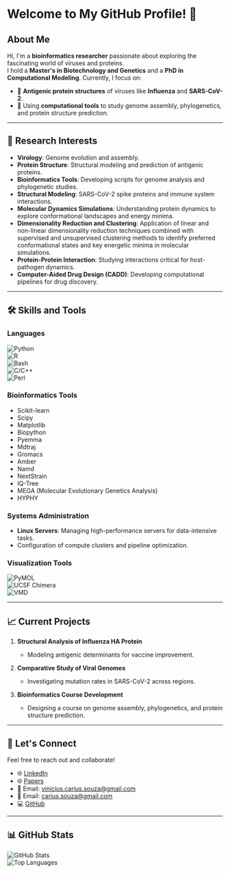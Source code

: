 # Welcome to My GitHub Profile! 👋

## About Me  
Hi, I'm a **bioinformatics researcher** passionate about exploring the fascinating world of viruses and proteins.  
I hold a **Master's in Biotechnology and Genetics** and a **PhD in Computational Modeling**. Currently, I focus on:  
- 🌟 **Antigenic protein structures** of viruses like **Influenza** and **SARS-CoV-2**.  
- 🧬 Using **computational tools** to study genome assembly, phylogenetics, and protein structure prediction.  

---

## 🔬 Research Interests  
- **Virology**: Genome evolution and assembly.  
- **Protein Structure**: Structural modeling and prediction of antigenic proteins.  
- **Bioinformatics Tools**: Developing scripts for genome analysis and phylogenetic studies.  
- **Structural Modeling**: SARS-CoV-2 spike proteins and immune system interactions.
- **Molecular Dynamics Simulations**: Understanding protein dynamics to explore conformational landscapes and energy minima.  
- **Dimensionality Reduction and Clustering**: Application of linear and non-linear dimensionality reduction techniques combined with supervised and unsupervised clustering methods to identify preferred conformational states and key energetic minima in molecular simulations.  
- **Protein-Protein Interaction**: Studying interactions critical for host-pathogen dynamics.  
- **Computer-Aided Drug Design (CADD)**: Developing computational pipelines for drug discovery.  

---

## 🛠️ Skills and Tools  

### Languages  
![Python](https://img.shields.io/badge/-Python-3776AB?style=for-the-badge&logo=python&logoColor=white)  
![R](https://img.shields.io/badge/-R-276DC3?style=for-the-badge&logo=r&logoColor=white)  
![Bash](https://img.shields.io/badge/-Bash-4EAA25?style=for-the-badge&logo=gnu-bash&logoColor=white)  
![C/C++](https://img.shields.io/badge/-C/C++-00599C?style=for-the-badge&logo=cplusplus&logoColor=white)  
![Perl](https://img.shields.io/badge/-Perl-39457E?style=for-the-badge&logo=perl&logoColor=white)    

### Bioinformatics Tools    
- Scikit-learn
- Scipy
- Matplotlib
- Biopython
- Pyemma
- Mdtraj
- Gromacs
- Amber
- Namd
- NextStrain
- IQ-Tree
- MEGA (Molecular Evolutionary Genetics Analysis)
- HYPHY

### Systems Administration  
- **Linux Servers**: Managing high-performance servers for data-intensive tasks.  
- Configuration of compute clusters and pipeline optimization.  

### Visualization Tools 
![PyMOL](https://img.shields.io/badge/-PyMOL-33AADD?style=for-the-badge&logo=pymol&logoColor=white)  
![UCSF Chimera](https://img.shields.io/badge/-UCSF_Chimera-007396?style=for-the-badge&logo=chimera&logoColor=white)  
![VMD](https://img.shields.io/badge/-VMD-FF9900?style=for-the-badge&logo=vmd&logoColor=white)  

---

## 📈 Current Projects  
1. **Structural Analysis of Influenza HA Protein**  
   - Modeling antigenic determinants for vaccine improvement.  

2. **Comparative Study of Viral Genomes**  
   - Investigating mutation rates in SARS-CoV-2 across regions.

3. **Bioinformatics Course Development**  
   - Designing a course on genome assembly, phylogenetics, and protein structure prediction.  

---

## 🌟 Let's Connect  
Feel free to reach out and collaborate!  
- 🌐 [LinkedIn](https://www.linkedin.com/in/vinicius-carius-computational-biology/)
- 🌐 [Papers](https://scholar.google.com.br/citations?user=uFpE0wUAAAAJ&hl=pt-BR&oi=ao)  
- 📧 Email: vinicius.carius.souza@gmail.com
- 📧 Email: carius.souza@gmail.com  
- 💻 [GitHub](https://github.com/vcarius)  

---

## 📊 GitHub Stats  

![GitHub Stats](https://github-readme-stats.vercel.app/api?username=vcarius&show_icons=true&hide=stars&count_private=true&theme=radical)  
![Top Languages](https://github-readme-stats.vercel.app/api/top-langs/?username=vcarius&layout=compact&theme=radical&hide=css)  

